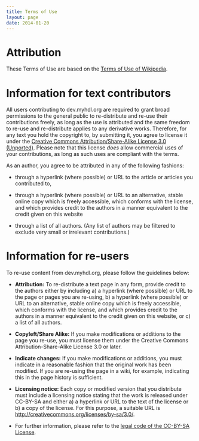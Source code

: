 ```yaml
---
title: Terms of Use 
layout: page 
date: 2014-01-20
---
```


Attribution
===========

These Terms of Use are based on the [Terms of Use of
Wikipedia][1].

[1]: http://wikimediafoundation.org/wiki/Terms_of_Use

Information for text contributors
=================================

All users contributing to dev.myhdl.org are required to grant broad permissions
to the general public to re-distribute and re-use their contributions freely,
as long as the use is attributed and the same freedom to re-use and
re-distribute applies to any derivative works. Therefore, for any text you hold
the copyright to, by submitting it, you agree to license it under the [Creative
Commons Attribution/Share-Alike License 3.0 (Unported)][2]. Please note that
this license *does* allow commercial uses of your contributions, as long as
such uses are compliant with the terms.

[2]: http://creativecommons.org/licenses/by-sa/3.0/

As an author, you agree to be attributed in any of the following fashions: 

* through a hyperlink (where possible) or URL to the article or articles you
contributed to,

* through a hyperlink (where possible) or URL to an alternative, stable online
copy which is freely accessible, which conforms with the license, and which
provides credit to the authors in a manner equivalent to the credit given on
this website

* through a list of all authors. (Any list of authors may be filtered to
exclude very small or irrelevant contributions.)

Information for re-users
========================

To re-use content from dev.myhdl.org, please follow the guidelines below:

* **Attribution:** To re-distribute a text page in any form, provide credit to the
authors either by including a) a hyperlink (where possible) or URL to the
page or pages you are re-using, b) a hyperlink (where possible) or URL to an
alternative, stable online copy which is freely accessible, which conforms
with the license, and which provides credit to the authors in a manner
equivalent to the credit given on this website, or c) a list of all authors.

* **Copyleft/Share Alike:** If you make modifications or additions to the page you
re-use, you must license them under the Creative Commons
Attribution-Share-Alike License 3.0 or later.

* **Indicate changes:** If you make modifications or additions, you must indicate
in a reasonable fashion that the original work has been modified. If you are
re-using the page in a wiki, for example, indicating this in the page history
is sufficient.

* **Licensing notice:** Each copy or modified version that you distribute must
include a licensing notice stating that the work is released under CC-BY-SA
and either a) a hyperlink or URL to the text of the license or b) a copy of
the license. For this purpose, a suitable URL is
<http://creativecommons.org/licenses/by-sa/3.0/>.

* For further information, please refer to the
[legal code of the CC-BY-SA License][3].

[3]: http://creativecommons.org/licenses/by-sa/3.0/legalcode]

